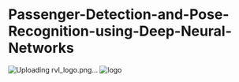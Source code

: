 # Passenger-Detection-and-Pose-Recognition-using-Deep-Neural-Networks
![Uploading rvl_logo.png…]()
![logo](https://user-images.githubusercontent.com/54886095/145699385-421cd320-0ad8-4f85-a777-d07fc754430f.jpg)

